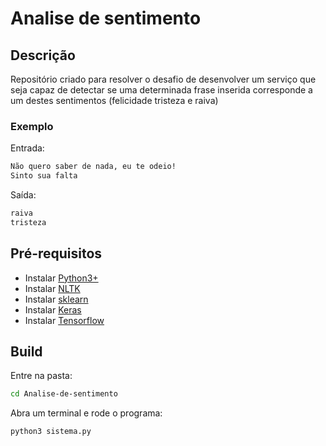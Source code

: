 # Analise de sentimento

## Descrição 

Repositório criado para resolver o desafio de desenvolver um serviço que seja capaz de detectar se uma determinada frase inserida corresponde a um destes sentimentos (felicidade tristeza e raiva)

### Exemplo
Entrada:
```sh
Não quero saber de nada, eu te odeio!
Sinto sua falta
```

Saída:
```sh
raiva
tristeza
```

## Pré-requisitos

* Instalar [Python3+](https://www.python.org/downloads/) 
* Instalar [NLTK](https://www.nltk.org/install.html)
* Instalar [sklearn](https://scikit-learn.org/stable/install.html)
* Instalar [Keras](https://pypi.org/project/Keras/)
* Instalar [Tensorflow](https://www.tensorflow.org/install?hl=pt-br)

## Build

Entre na pasta:

```sh
cd Analise-de-sentimento
```

Abra um terminal e rode o programa:
```sh
python3 sistema.py
```

